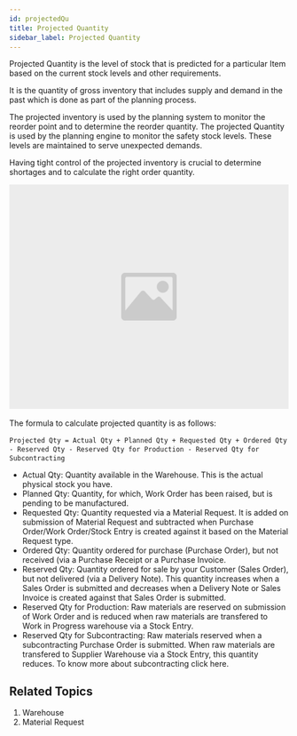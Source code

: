 ```yaml
---
id: projectedQu
title: Projected Quantity
sidebar_label: Projected Quantity
---
```


Projected Quantity is the level of stock that is predicted for a particular Item based on the current stock levels and other requirements.

It is the quantity of gross inventory that includes supply and demand in the past which is done as part of the planning process.

The projected inventory is used by the planning system to monitor the reorder point and to determine the reorder quantity. The projected Quantity is used by the planning engine to monitor the safety stock levels. These levels are maintained to serve unexpected demands.

Having tight control of the projected inventory is crucial to determine shortages and to calculate the right order quantity.

![image](images/image.jpg)

The formula to calculate projected quantity is as follows:

    Projected Qty = Actual Qty + Planned Qty + Requested Qty + Ordered Qty - Reserved Qty - Reserved Qty for Production - Reserved Qty for Subcontracting

- Actual Qty: Quantity available in the Warehouse. This is the actual physical stock you have.
- Planned Qty: Quantity, for which, Work Order has been raised, but is pending to be manufactured.
- Requested Qty: Quantity requested via a Material Request. It is added on submission of Material Request and subtracted when Purchase Order/Work Order/Stock Entry is created against it based on the Material Request type.
- Ordered Qty: Quantity ordered for purchase (Purchase Order), but not received (via a Purchase Receipt or a Purchase Invoice.
- Reserved Qty: Quantity ordered for sale by your Customer (Sales Order), but not delivered (via a Delivery Note). This quantity increases when a Sales Order is submitted and decreases when a Delivery Note or Sales Invoice is created against that Sales Order is submitted.
- Reserved Qty for Production: Raw materials are reserved on submission of Work Order and is reduced when raw materials are transfered to Work in Progress warehouse via a Stock Entry.
- Reserved Qty for Subcontracting: Raw materials reserved when a subcontracting Purchase Order is submitted. When raw materials are transfered to Supplier Warehouse via a Stock Entry, this quantity reduces. To know more about subcontracting click here.

## Related Topics

1. Warehouse
1. Material Request
